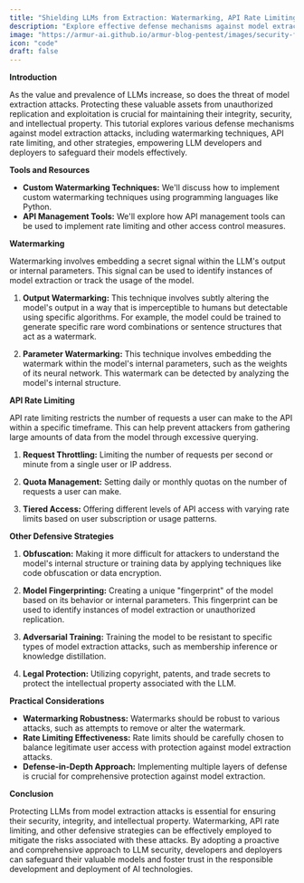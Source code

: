 ```yaml
---
title: "Shielding LLMs from Extraction: Watermarking, API Rate Limiting, and Other Defensive Strategies"
description: "Explore effective defense mechanisms against model extraction attacks, including watermarking techniques, API rate limiting, and other strategies, safeguarding your valuable LLM assets from unauthorized replication and exploitation."
image: "https://armur-ai.github.io/armur-blog-pentest/images/security-fundamentals.png"
icon: "code"
draft: false
---
```


**Introduction**

As the value and prevalence of LLMs increase, so does the threat of model extraction attacks. Protecting these valuable assets from unauthorized replication and exploitation is crucial for maintaining their integrity, security, and intellectual property. This tutorial explores various defense mechanisms against model extraction attacks, including watermarking techniques, API rate limiting, and other strategies, empowering LLM developers and deployers to safeguard their models effectively.


**Tools and Resources**

* **Custom Watermarking Techniques:** We'll discuss how to implement custom watermarking techniques using programming languages like Python.
* **API Management Tools:** We'll explore how API management tools can be used to implement rate limiting and other access control measures. 


**Watermarking**

Watermarking involves embedding a secret signal within the LLM's output or internal parameters. This signal can be used to identify instances of model extraction or track the usage of the model.

1. **Output Watermarking:** This technique involves subtly altering the model's output in a way that is imperceptible to humans but detectable using specific algorithms. For example, the model could be trained to generate specific rare word combinations or sentence structures that act as a watermark.

2. **Parameter Watermarking:** This technique involves embedding the watermark within the model's internal parameters, such as the weights of its neural network. This watermark can be detected by analyzing the model's internal structure.

**API Rate Limiting**

API rate limiting restricts the number of requests a user can make to the API within a specific timeframe. This can help prevent attackers from gathering large amounts of data from the model through excessive querying.

1. **Request Throttling:** Limiting the number of requests per second or minute from a single user or IP address.

2. **Quota Management:** Setting daily or monthly quotas on the number of requests a user can make.

3. **Tiered Access:** Offering different levels of API access with varying rate limits based on user subscription or usage patterns.

**Other Defensive Strategies**

1. **Obfuscation:** Making it more difficult for attackers to understand the model's internal structure or training data by applying techniques like code obfuscation or data encryption.

2. **Model Fingerprinting:** Creating a unique "fingerprint" of the model based on its behavior or internal parameters. This fingerprint can be used to identify instances of model extraction or unauthorized replication.

3. **Adversarial Training:** Training the model to be resistant to specific types of model extraction attacks, such as membership inference or knowledge distillation.

4. **Legal Protection:** Utilizing copyright, patents, and trade secrets to protect the intellectual property associated with the LLM.


**Practical Considerations**

* **Watermarking Robustness:** Watermarks should be robust to various attacks, such as attempts to remove or alter the watermark.
* **Rate Limiting Effectiveness:** Rate limits should be carefully chosen to balance legitimate user access with protection against model extraction attacks.
* **Defense-in-Depth Approach:** Implementing multiple layers of defense is crucial for comprehensive protection against model extraction.

**Conclusion**

Protecting LLMs from model extraction attacks is essential for ensuring their security, integrity, and intellectual property. Watermarking, API rate limiting, and other defensive strategies can be effectively employed to mitigate the risks associated with these attacks. By adopting a proactive and comprehensive approach to LLM security, developers and deployers can safeguard their valuable models and foster trust in the responsible development and deployment of AI technologies. 
